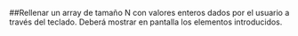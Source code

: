##Rellenar un array de tamaño N con valores enteros dados por el usuario a través del
teclado. Deberá mostrar en pantalla los elementos introducidos.